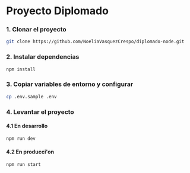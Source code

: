 # Proyecto Diplomado

### 1. Clonar el proyecto
```bash
git clone https://github.com/NoeliaVasquezCrespo/diplomado-node.git
```

### 2. Instalar dependencias
```bash
npm install
```

### 3. Copiar variables de entorno y configurar
```bash
cp .env.sample .env
```

### 4. Levantar el proyecto
#### 4.1 En desarrollo
```bash
npm run dev
```

#### 4.2 En producci'on
```bash
npm run start
```